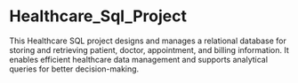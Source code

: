 # Healthcare_Sql_Project
This Healthcare SQL project designs and manages a relational database for storing and retrieving patient, doctor, appointment, and billing information. It enables efficient healthcare data management and supports analytical queries for better decision-making.
